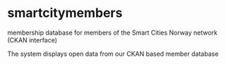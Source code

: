 # smartcitymembers

membership database for members of the Smart Cities Norway network (CKAN interface)

The system displays open data from our CKAN based member database
